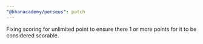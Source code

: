 ```yaml
---
"@khanacademy/perseus": patch
---
```


Fixing scoring for unlimited point to ensure there 1 or more points for it to be considered scorable.
